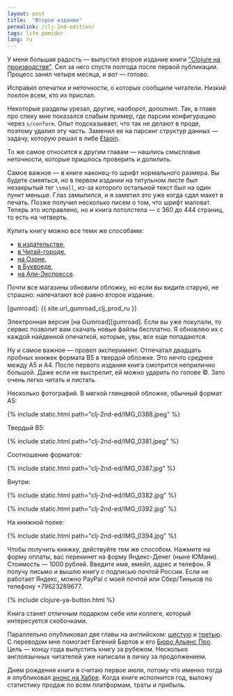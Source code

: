 ```yaml
---
layout: post
title:  "Второе издание"
permalink: /clj-2nd-edition/
tags: life pomidor
lang: ru
---
```


[book-page]: /clojure-in-prod/

У меня большая радость — выпустил второе издание книги ["Clojure на
производстве"][book-page]. Сел за него спустя полгода после первой
публикации. Процесс занял четыре месяца, и вот — готово.

Исправил опечатки и неточности, о которых сообщили читатели. Низкий поклон всем,
кто их прислал.

[etaoin]: https://github.com/igrishaev/etaoin

Некоторые разделы урезал, другие, наоборот, дополнил. Так, в главе про спеку мне
показался слабым пример, где парсим конфигурацию через `s/conform`. Опыт
подсказывает, что так не делают в проде, поэтому удалил эту часть. Заменил ее на
парсинг структур данных — задачу, которую решал в либе [Etaoin][etaoin].

То же самое относится к другим главам — нашлись смысловые неточности, которые
пришлось проверить и допилить.

Самое важное — в книге наконец-то шрифт нормального размера. Вы будете смеяться,
но в первом издании на титульном листе был незакрытый тег `\small`, из-за
которого остальной текст был на один пункт меньше. Глаз замылился, и я заметил
это уже когда сдал макет в печать. Позже получил несколько писем о том, что
шрифт маловат. Теперь это исправлено, но и книга потолстела — с 360 до 444
страниц, то есть на четверть.

[ridero]: https://ridero.ru/books/clojure_na_proizvodstve/

[chitai-gorod]: https://www.chitai-gorod.ru/catalog/book/1267534/

[ozon]: https://www.ozon.ru/product/clojure-na-proizvodstve-179829229/

[bookvoed]: https://www.bookvoed.ru/book?id=10490030

[ali]: https://aliexpress.ru/item/1005002322504648.html


Купить книгу можно все теми же способами:

- [в издательстве][ridero],
- [в Читай-городе][chitai-gorod],
- [на Озоне][ozon],
- [в Буквоеде][bookvoed],
- [на Али-Экспрессе][ali].

Почти все магазины обновили обложку, но если вы видите старую, не страшно:
напечатают всё равно второе издание.

[gumroad]: {{ site.url_gumroad_clj_prod_ru }}

Электронная версия [на Gumroad][gumroad]. Если вы уже покупали, то сервис
позволит вам скачать новые файлы бесплатно. Я обновляю их с каждой найденной
опечаткой, которые, увы, все еще попадаются.

Ну и самое важное — провел эксперимент. Отпечатал двадцать пробных книжек
формата B5 в твердой обложке. Это нечто среднее между А5 и А4. После первого
издания книга смотрится неприлично большой. Даже если не выстрелит, ей можно
ударить по голове &copy;. Зато очень легко читать и листать.

Несколько фотографий. В мягкой глянцевой обложке, обычный формат А5:

<!-- more -->

{% include static.html path="clj-2nd-ed/IMG_0388.jpeg" %}

Твердый B5:

{% include static.html path="clj-2nd-ed/IMG_0381.jpeg" %}

Соотношение форматов:

{% include static.html path="clj-2nd-ed/IMG_0387.jpg" %}

Внутри:

{% include static.html path="clj-2nd-ed/IMG_0382.jpg" %}

{% include static.html path="clj-2nd-ed/IMG_0392.jpg" %}

На книжной полке:

{% include static.html path="clj-2nd-ed/IMG_0394.jpg" %}

Чтобы получить книжку, действуйте тем же способом. Нажмите на форму оплаты, вас
перекинет на форму Яндекс-Денег (ныне ЮМани). Стоимость — 1000 рублей. Введите
имя, емейл, адрес и телефон. Я получу письмо и вышлю книгу с подписью почтой
России. Если не работает Яндекс, можно PayPal с моей почтой или Сбер/Тиньков по
телефону +79623289677.

{% include clojure-ya-button.html %}

Книга станет отличным подарком себе или коллеге, который интересуется
скобочками.

[en6]: /en/clj-book-systems/
[en3]: /en/clj-book-exceptions/

[alliance]: https://tran.su/

Параллельно опубликовал две главы на английском: [шестую][en6] и
[третью][en3]. С переводом мне помогает Евгений Бартов и его [Бюро Альянс
Про][alliance]. Цель — концу года выпустить книгу за рубежом. Несколько
англоязычных читателей уже написали в личку за продолжением.

[habr]: https://habr.com/ru/post/508630/

Днем рождения книги я считаю первое июля, потому что именно тогда я опубликовал
[анонс на Хабре][habr]. Когда книге исполнится год, выложу статистику продаж по
всем платформам, траты и прибыль.
